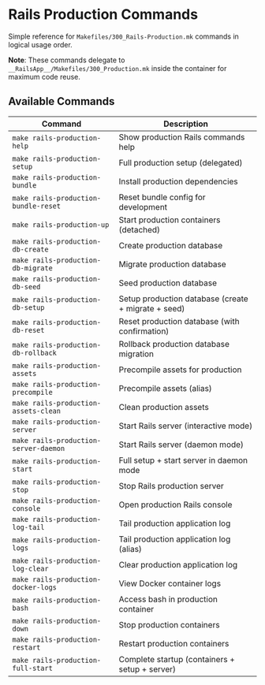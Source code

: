 # Rails Production Commands

Simple reference for `Makefiles/300_Rails-Production.mk` commands in logical usage order.

**Note**: These commands delegate to `__RailsApp__/Makefiles/300_Production.mk` inside the container for maximum code reuse.

## Available Commands

| Command                               | Description                                         |
| ------------------------------------- | --------------------------------------------------- |
| `make rails-production-help`          | Show production Rails commands help                 |
| `make rails-production-setup`         | Full production setup (delegated)                   |
| `make rails-production-bundle`        | Install production dependencies                     |
| `make rails-production-bundle-reset`  | Reset bundle config for development                 |
| `make rails-production-up`            | Start production containers (detached)              |
| `make rails-production-db-create`     | Create production database                          |
| `make rails-production-db-migrate`    | Migrate production database                         |
| `make rails-production-db-seed`       | Seed production database                            |
| `make rails-production-db-setup`      | Setup production database (create + migrate + seed) |
| `make rails-production-db-reset`      | Reset production database (with confirmation)       |
| `make rails-production-db-rollback`   | Rollback production database migration              |
| `make rails-production-assets`        | Precompile assets for production                    |
| `make rails-production-precompile`    | Precompile assets (alias)                           |
| `make rails-production-assets-clean`  | Clean production assets                             |
| `make rails-production-server`        | Start Rails server (interactive mode)               |
| `make rails-production-server-daemon` | Start Rails server (daemon mode)                    |
| `make rails-production-start`         | Full setup + start server in daemon mode            |
| `make rails-production-stop`          | Stop Rails production server                        |
| `make rails-production-console`       | Open production Rails console                       |
| `make rails-production-log-tail`      | Tail production application log                     |
| `make rails-production-logs`          | Tail production application log (alias)             |
| `make rails-production-log-clear`     | Clear production application log                    |
| `make rails-production-docker-logs`   | View Docker container logs                          |
| `make rails-production-bash`          | Access bash in production container                 |
| `make rails-production-down`          | Stop production containers                          |
| `make rails-production-restart`       | Restart production containers                       |
| `make rails-production-full-start`    | Complete startup (containers + setup + server)      |
